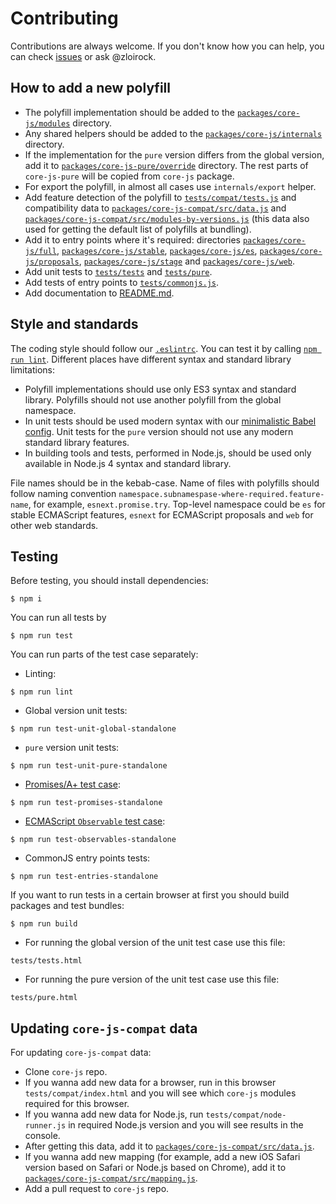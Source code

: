 # Contributing

Contributions are always welcome. If you don't know how you can help, you can check [issues](https://github.com/zloirock/core-js/issues) or ask @zloirock.

## How to add a new polyfill

- The polyfill implementation should be added to the [`packages/core-js/modules`](./packages/core-js/modules) directory.
- Any shared helpers should be added to the [`packages/core-js/internals`](./packages/core-js/internals) directory.
- If the implementation for the `pure` version differs from the global version, add it to [`packages/core-js-pure/override`](./packages/core-js-pure/override) directory. The rest parts of `core-js-pure` will be copied from `core-js` package.
- For export the polyfill, in almost all cases use `internals/export` helper.
- Add feature detection of the polyfill to [`tests/compat/tests.js`](./tests/compat/tests.js) and compatibility data to [`packages/core-js-compat/src/data.js`](./packages/core-js-compat/src/data.js) and [`packages/core-js-compat/src/modules-by-versions.js`](./packages/core-js-compat/src/modules-by-versions.js) (this data also used for getting the default list of polyfills at bundling).
- Add it to entry points where it's required: directories [`packages/core-js/full`](./packages/core-js/full), [`packages/core-js/stable`](./packages/core-js/stable), [`packages/core-js/es`](./packages/core-js/es), [`packages/core-js/proposals`](./packages/core-js/proposals), [`packages/core-js/stage`](./packages/core-js/stage) and [`packages/core-js/web`](./packages/core-js/web).
- Add unit tests to [`tests/tests`](./tests/tests) and [`tests/pure`](./tests/pure).
- Add tests of entry points to [`tests/commonjs.js`](./tests/commonjs).
- Add documentation to [README.md](./README.md).

## Style and standards

The coding style should follow our [`.eslintrc`](./.eslintrc.js). You can test it by calling [`npm run lint`](#testing). Different places have different syntax and standard library limitations:
- Polyfill implementations should use only ES3 syntax and standard library. Polyfills should not use another polyfill from the global namespace.
- In unit tests should be used modern syntax with our [minimalistic Babel config](./babel.config.js). Unit tests for the `pure` version should not use any modern standard library features.
- In building tools and tests, performed in Node.js, should be used only available in Node.js 4 syntax and standard library.

File names should be in the kebab-case. Name of files with polyfills should follow naming convention `namespace.subnamespase-where-required.feature-name`, for example, `esnext.promise.try`. Top-level namespace could be `es` for stable ECMAScript features, `esnext` for ECMAScript proposals and `web` for other web standards.

## Testing

Before testing, you should install dependencies:
```
$ npm i
```
You can run all tests by
```
$ npm run test
```
You can run parts of the test case separately:
- Linting:
```
$ npm run lint
```
- Global version unit tests:
```
$ npm run test-unit-global-standalone
```
- `pure` version unit tests:
```
$ npm run test-unit-pure-standalone
```
- [Promises/A+ test case](https://github.com/promises-aplus/promises-tests):
```
$ npm run test-promises-standalone
```
- [ECMAScript `Observable` test case](https://github.com/tc39/proposal-observable):
```
$ npm run test-observables-standalone
```
- CommonJS entry points tests:
```
$ npm run test-entries-standalone
```
If you want to run tests in a certain browser at first you should build packages and test bundles:
```
$ npm run build
```
- For running the global version of the unit test case use this file:
```
tests/tests.html
```
- For running the pure version of the unit test case use this file:
```
tests/pure.html
```

## Updating `core-js-compat` data

For updating `core-js-compat` data:

- Clone `core-js` repo.
- If you wanna add new data for a browser, run in this browser `tests/compat/index.html` and you will see which `core-js` modules required for this browser.
- If you wanna add new data for Node.js, run `tests/compat/node-runner.js` in required Node.js version and you will see results in the console.
- After getting this data, add it to [`packages/core-js-compat/src/data.js`](./packages/core-js-compat/src/data.js).
- If you wanna add new mapping (for example, add a new iOS Safari version based on Safari or Node.js based on Chrome), add it to [`packages/core-js-compat/src/mapping.js`](./packages/core-js-compat/src/mapping.js).
- Add a pull request to `core-js` repo.
